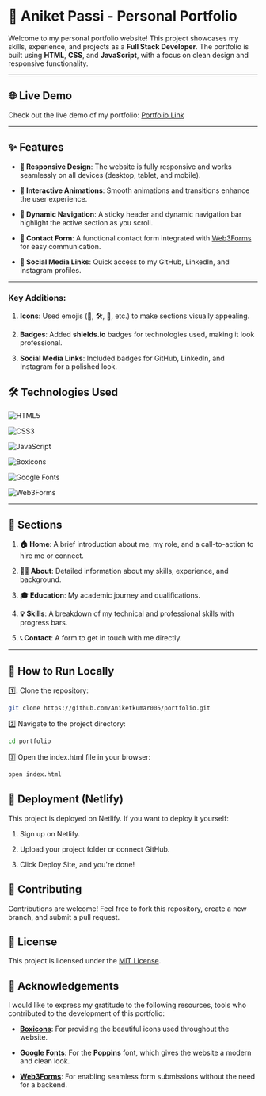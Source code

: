 # 🚀 Aniket Passi - Personal Portfolio

Welcome to my personal portfolio website! This project showcases my skills, experience, and projects as a **Full Stack Developer**. The portfolio is built using **HTML**, **CSS**, and **JavaScript**, with a focus on clean design and responsive functionality.

---

## 🌐 Live Demo

Check out the live demo of my portfolio: [Portfolio Link](https://personal-portfolio-aniket.netlify.app/)

---

## ✨ Features

- **📱 Responsive Design**: The website is fully responsive and works seamlessly on all devices (desktop, tablet, and mobile).

- **🎨 Interactive Animations**: Smooth animations and transitions enhance the user experience.

- **🔗 Dynamic Navigation**: A sticky header and dynamic navigation bar highlight the active section as you scroll.

- **📧 Contact Form**: A functional contact form integrated with [Web3Forms](https://web3forms.com/) for easy communication.

- **📱 Social Media Links**: Quick access to my GitHub, LinkedIn, and Instagram profiles.

---

### Key Additions:
1. **Icons**: Used emojis (🎨, 🛠️, 📱, etc.) to make sections visually appealing.

2. **Badges**: Added **shields.io** badges for technologies used, making it look professional.

3. **Social Media Links**: Included badges for GitHub, LinkedIn, and Instagram for a polished look.


## 🛠️ Technologies Used

![HTML5](https://img.shields.io/badge/HTML5-E34F26?style=for-the-badge&logo=html5&logoColor=white)

![CSS3](https://img.shields.io/badge/CSS3-1572B6?style=for-the-badge&logo=css3&logoColor=white)

![JavaScript](https://img.shields.io/badge/JavaScript-F7DF1E?style=for-the-badge&logo=javascript&logoColor=black)

![Boxicons](https://img.shields.io/badge/Boxicons-1A73E8?style=for-the-badge&logo=boxicons&logoColor=white)

![Google Fonts](https://img.shields.io/badge/Google_Fonts-4285F4?style=for-the-badge&logo=google-fonts&logoColor=white)

![Web3Forms](https://img.shields.io/badge/Web3Forms-00B0FF?style=for-the-badge&logo=web3forms&logoColor=white)

---

## 📂 Sections

1. **🏠 Home**: A brief introduction about me, my role, and a call-to-action to hire me or connect.

2. **👨‍💻 About**: Detailed information about my skills, experience, and background.

3. **🎓 Education**: My academic journey and qualifications.

4. **💡 Skills**: A breakdown of my technical and professional skills with progress bars.

5. **📞 Contact**: A form to get in touch with me directly.

---
## 🚀 How to Run Locally

1️⃣. Clone the repository:
   ```bash
   git clone https://github.com/Aniketkumar005/portfolio.git
```
2️⃣ Navigate to the project directory:

```bash
cd portfolio
```
3️⃣ Open the index.html file in your browser:

```bash
open index.html
```
## 🚀 Deployment (Netlify)

This project is deployed on Netlify. If you want to deploy it yourself:

1. Sign up on Netlify. 

2. Upload your project folder or connect GitHub. 

3. Click Deploy Site, and you're done!
## 🤝 Contributing

Contributions are welcome! Feel free to fork this repository, create a new branch, and submit a pull request.


## 📜 License

This project is licensed under the [MIT License](https://choosealicense.com/licenses/mit/). 


## 🙏 Acknowledgements

I would like to express my gratitude to the following resources, tools who contributed to the development of this portfolio:

- **[Boxicons](https://boxicons.com/)**: For providing the beautiful icons used throughout the website.

- **[Google Fonts](https://fonts.google.com/)**: For the **Poppins** font, which gives the website a modern and clean look.

- **[Web3Forms](https://web3forms.com/)**: For enabling seamless form submissions without the need for a backend.
